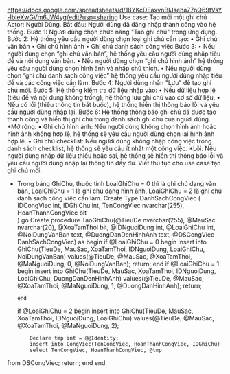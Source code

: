 https://docs.google.com/spreadsheets/d/18YKcDEaxvnBIJseha77pQ69tVsY-IbieXwGVm6JW4yg/edit?usp=sharing
Use case: Tạo mới một ghi chú
Actor: Người Dùng.
Bắt đầu: Người dùng đã đăng nhập thành công vào hệ thống.
  Bước 1: Người dùng chọn chức năng "Tạo ghi chú" trong ứng dụng.
  Bước 2: Hệ thống yêu cầu người dùng chọn loại ghi chú cần tạo:
•	Ghi chú văn bản 
•	Ghi chú hình ảnh 
•	Ghi chú danh sách công việc 
  Bước 3:
•	Nếu người dùng chọn “ghi chú văn bản”, hệ thống yêu cầu người dùng nhập tiêu đề và nội dung văn bản.
•	Nếu người dùng chọn “ghi chú hình ảnh” hệ thống yêu cầu người dùng chọn hình ảnh và nhập chú thích.
•	Nếu người dùng chọn “ghi chú danh sách công việc” hệ thống yêu cầu người dùng nhập tiêu đề và các công việc cần làm.
  Bước 4: Người dùng nhấn "Lưu" để tạo ghi chú mới.
  Bước 5: Hệ thống kiểm tra dữ liệu nhập vào:
•	Nếu dữ liệu hợp lệ (tiêu đề và nội dung không trống), hệ thống lưu ghi chú vào cơ sở dữ liệu.
•	Nếu có lỗi (thiếu thông tin bắt buộc), hệ thống hiển thị thông báo lỗi và yêu cầu người dùng nhập lại.
  Bước 6: Hệ thống thông báo ghi chú đã được tạo thành công và hiển thị ghi chú trong danh sách ghi chú của người dùng.
*Mở rộng:
•	Ghi chú hình ảnh: Nếu người dùng không chọn hình ảnh hoặc hình ảnh không hợp lệ, hệ thống sẽ yêu cầu người dùng chọn lại hình ảnh hợp lệ.
•	Ghi chú checklist: Nếu người dùng không nhập công việc trong danh sách checklist, hệ thống sẽ yêu cầu ít nhất một công việc.
*Lỗi: Nếu người dùng nhập dữ liệu thiếu hoặc sai, hệ thống sẽ hiển thị thông báo lỗi và yêu cầu người dùng nhập lại thông tin đầy đủ.
Viết thủ tục cho use case tạo ghi chú mới:
-	Trong bảng GhiChu, thuộc tính LoaiGhiChu = 0 thì là ghi chú dạng văn bản, LoaiGhiChu = 1 là ghi chú dạng hình ảnh, LoaiGhiChu = 2 là ghi chú danh sách công việc cần làm.
Create Type DanhSachCongViec
(
	IDCongViec int,
	IDGhiChu int,
TenCongViec nvarchar(255),
HoanThanhCongViec bit	
)
go
Create procedure TaoGhiChu(@TieuDe nvarchar(255), @MauSac nvarchar(20), @XoaTamThoi bit, @IDNguoiDung int, @LoaiGhiChu int, @NoiDungVanBan text, @DuongDanDenHinhAnh text, @DSCongViec DanhSachCongViec)
as 
begin
	if @LoaiGhiChu = 0
		begin
			insert into GhiChu(TieuDe, MauSac, XoaTamThoi, IDNguoiDung, LoaiGhiChu, NoiDungVanBan)
			values(@TieuDe, @MauSac, @XoaTamThoi, @MaNguoiDung, 0, @NoiDungVanBan);
			return;
		end
	if @LoaiGhiChu = 1
		begin
			insert into GhiChu(TieuDe, MauSac, XoaTamThoi, IDNguoiDung, LoaiGhiChu, DuongDanDenHinhAnh)
			values(@TieuDe, @MauSac, @XoaTamThoi, @MaNguoiDung, 1, @DuongDanHinhAnh);
			return;

		end
	if @LoaiGhiChu = 2
		begin
			insert into GhiChu(TieuDe, MauSac, XoaTamThoi, IDNguoiDung, LoaiGhiChu)
			values(@TieuDe, @MauSac, @XoaTamThoi, @MaNguoiDung, 2);

			Declare tmp int = @@Identity;
			insert into CongViec(TenCongViec, HoanThanhCongViec, IDGhiChu)
			select TenCongViec, HoanThanhCongViec, @tmp
from DSCongViec;
return;
		end
end
